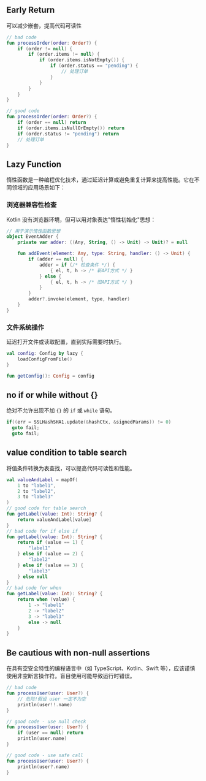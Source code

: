 ## Early Return

可以减少嵌套，提高代码可读性

```kotlin
// bad code
fun processOrder(order: Order?) {
    if (order != null) {
        if (order.items != null) {
            if (order.items.isNotEmpty()) {
                if (order.status == "pending") {
                    // 处理订单
                }
            }
        }
    }
}

// good code
fun processOrder(order: Order?) {
    if (order == null) return
    if (order.items.isNullOrEmpty()) return
    if (order.status != "pending") return
    // 处理订单
}
```

## Lazy Function

惰性函数是一种编程优化技术，通过延迟计算或避免重复计算来提高性能。它在不同领域的应用场景如下：

### 浏览器兼容性检查

Kotlin 没有浏览器环境，但可以用对象表达"惰性初始化"思想：

```kotlin
// 用于演示惰性函数思想
object EventAdder {
    private var adder: ((Any, String, () -> Unit) -> Unit)? = null

    fun addEvent(element: Any, type: String, handler: () -> Unit) {
        if (adder == null) {
            adder = if (/* 检查条件 */) {
                { el, t, h -> /* 新API方式 */ }
            } else {
                { el, t, h -> /* 旧API方式 */ }
            }
        }
        adder?.invoke(element, type, handler)
    }
}
```
### 文件系统操作
延迟打开文件或读取配置，直到实际需要时执行。

```kotlin
val config: Config by lazy {
    loadConfigFromFile()
}

fun getConfig(): Config = config
```

## no if or while without {}

绝对不允许出现不加 `{}` 的 `if` 或 `while` 语句。

```c
if((err = SSLHashSHA1.update(&hashCtx, &signedParams)) != 0)
  goto fail;
  goto fail;
```

## value condition to table search

将值条件转换为表查找，可以提高代码可读性和性能。

```kotlin
val valueAndLabel = mapOf(
    1 to "label1",
    2 to "label2",
    3 to "label3"
)
// good code for table search
fun getLabel(value: Int): String? {
    return valueAndLabel[value]
}
// bad code for if else if
fun getLabel(value: Int): String? {
    return if (value == 1) {
        "label1"
    } else if (value == 2) {
        "label2"
    } else if (value == 3) {
        "label3"
    } else null
}
// bad code for when
fun getLabel(value: Int): String? {
    return when (value) {
        1 -> "label1"
        2 -> "label2"
        3 -> "label3"
        else -> null
    }
}
```

## Be cautious with non-null assertions

在具有空安全特性的编程语言中（如 TypeScript、Kotlin、Swift 等），应该谨慎使用非空断言操作符。盲目使用可能导致运行时错误。

```kotlin
// bad code
fun processUser(user: User?) {
    // 危险!假设 user 一定不为空
    println(user!!.name)
}

// good code - use null check
fun processUser(user: User?) {
    if (user == null) return
    println(user.name)
}

// good code - use safe call
fun processUser(user: User?) {
    println(user?.name)
}
```
